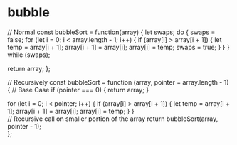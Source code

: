 # bubble
// Normal
const bubbleSort = function(array) {
  let swaps;
  do {
    swaps = false;
    for (let i = 0; i < array.length - 1; i++) {
      if (array[i] > array[i + 1]) {
        let temp = array[i + 1];
        array[i + 1] = array[i];
        array[i] = temp;
        swaps = true;
      }
    }
  } while (swaps);
  
  return array;
};

// Recursively
const bubbleSort = function (array, pointer = array.length - 1) {
  // Base Case
  if (pointer === 0) {
    return array;
  }

  for (let i = 0; i < pointer; i++) {
    if (array[i] > array[i + 1]) {
      let temp = array[i + 1];
      array[i + 1] = array[i];
      array[i] = temp;
    }
  }   
  // Recursive call on smaller portion of the array
  return bubbleSort(array, pointer - 1);  
};
